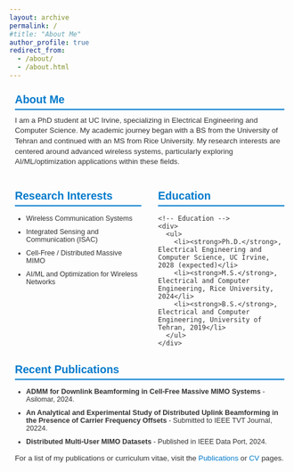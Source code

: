 ```yaml
---
layout: archive
permalink: /
#title: "About Me"
author_profile: true
redirect_from: 
  - /about/
  - /about.html
---
```


<style>
.about-page {
  max-width: 800px;
  margin: 0 auto;
  padding: 10px;
  font-family: Arial, sans-serif;
  color: #333;
}

.about-page section {
  margin-bottom: 40px;
  margin-top: 0;
}

.about-page h2 {
  font-size: 1.4em;
  color: #007acc;
  border-bottom: 2px solid #007acc;
  padding-bottom: 5px;
  margin-top: 0;
  margin-bottom: 10px;
}

.about-page p {
  line-height: 1.4;
  font-size: 0.95em;
  margin-top: 5px;
}

.about-page ul {
  list-style-type: disc;
  padding-left: 20px;
}

.about-page ul li {
  font-size: 0.9em;
  margin-bottom: 10px;
}

.about-page a {
  color: #007acc;
  text-decoration: none;
}

.about-page a:hover {
  text-decoration: underline;
}

/* Two-column layout for titles */
.horizontal-titles {
  display: grid;
  grid-template-columns: 1fr 1fr; /* Two equal columns for titles */
  gap: 30px;
  align-items: center; /* Align titles vertically */
}

.horizontal-titles h2 {
  text-align: left; /* Center-align the titles horizontally */
  border-bottom: 2px solid #007acc; /* Remove the underline from these titles */
  margin-bottom: 1px; /* Reduce the gap below these titles */
}

/* Two-column grid for content */
.two-column-grid {
  display: grid;
  grid-template-columns: 1fr 1fr; /* Two equal columns for content */
  gap: 30px;
  margin-bottom: 15px;
}
</style>

<div class="about-page">

  <!-- About Me Section -->
  <section class="about-me">
    <h2>About Me</h2>
    <p>
        I am a PhD student at UC Irvine, specializing in Electrical Engineering and Computer Science. My academic journey began with a BS from the University of Tehran and continued with an MS from Rice University.
        My research interests are centered around advanced wireless systems, particularly exploring AI/ML/optimization applications within these fields.
    </p>
  </section>

  <!-- Horizontal Titles Section -->
  <div class="horizontal-titles">
    <h2>Research Interests</h2>
    <h2>Education</h2>
  </div>

  <!-- Research Interests and Education Content -->
  <div class="two-column-grid">
    <!-- Research Interests -->
    <div>
      <ul>
        <li>Wireless Communication Systems</li>
        <li>Integrated Sensing and Communication (ISAC)</li>
        <li>Cell‑Free / Distributed Massive MIMO</li>
        <li>AI/ML and Optimization for Wireless Networks</li>
      </ul>
    </div>

    <!-- Education -->
    <div>
      <ul>
        <li><strong>Ph.D.</strong>, Electrical Engineering and Computer Science, UC Irvine, 2028 (expected)</li>
        <li><strong>M.S.</strong>, Electrical and Computer Engineering, Rice University, 2024</li>
        <li><strong>B.S.</strong>, Electrical and Computer Engineering, University of Tehran, 2019</li>
      </ul>
    </div>
  </div>

  <!-- Recent Publications Section -->
  <section class="recent-publications">
    <h2>Recent Publications</h2>
    <ul>
      <li><strong>ADMM for Downlink Beamforming in Cell‑Free Massive MIMO Systems</strong> - Asilomar, 2024.</li>
      <li><strong>An Analytical and Experimental Study of Distributed Uplink Beamforming in the Presence of Carrier Frequency Offsets</strong> - Submitted to IEEE TVT Journal, 20224.</li>
      <li><strong>Distributed Multi‑User MIMO Datasets</strong> - Published in IEEE Data Port, 2024.</li>
    </ul>
    <p>
      For a list of my publications or curriculum vitae, visit the <a href="/publications/">Publications</a> or <a href="/cv/">CV</a> pages.
    </p>
  </section>

</div>